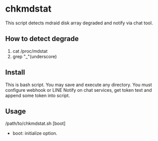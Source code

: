 # chkmdstat

This script detects mdraid disk array degraded and notify via chat tool.

How to detect degrade
---------------------

1. cat /proc/mdstat
2. grep "_"(underscore)

Install
-------

This is bash script. You may save and execute any directory.
You must configure webhook or LINE Notify on chat services, get token text and append some token into script.

Usage
-----

/path/to/chkmdstat.sh [boot]
- boot: initialize option.
